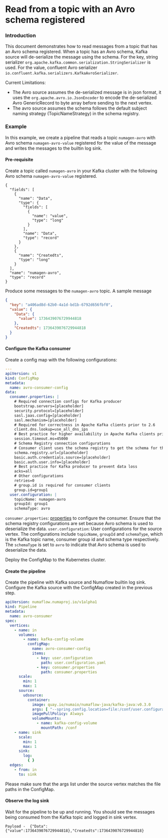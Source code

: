 # Read from a topic with an Avro schema registered

### Introduction

This document demonstrates how to read messages from a topic that has an Avro schema registered. When a topic has an
Avro schema, Kafka source will de-serialize the message using the schema. For the key, string serializer
`org.apache.kafka.common.serialization.StringSerializer` is used. For the value, confluent Avro serializer
`io.confluent.kafka.serializers.KafkaAvroSerializer`.

Current Limitations:

* The Avro source assumes the de-serialized message is in json format, it uses the
  `org.apache.avro.io.JsonEncoder` to encode the de-serialized Avro GenericRecord to byte array before sending to the
  next vertex.
* The avro source assumes the schema follows the default subject naming strategy (TopicNameStrategy) in the schema
  registry.

### Example

In this example, we create a pipeline that reads a topic `numagen-avro` with Avro schema `numagen-avro-value` registered
for the value of the message and writes the messages to the builtin log sink.

#### Pre-requisite

Create a topic called `numagen-avro` in your Kafka cluster with the following Avro schema `numagen-avro-value`
registered.

```avroschema
{
  "fields": [
    {
      "name": "Data",
      "type": {
        "fields": [
          {
            "name": "value",
            "type": "long"
          }
        ],
        "name": "Data",
        "type": "record"
      }
    },
    {
      "name": "Createdts",
      "type": "long"
    }
  ],
  "name": "numagen-avro",
  "type": "record"
}
```

Produce some messages to the `numagen-avro` topic. A sample message

```json
{
  "key": "a406ad8d-62b0-4a1d-bd1b-6792d656fbf0",
  "value": {
    "Data": {
      "value": 1736439076729944818
    },
    "Createdts": 1736439076729944818
  }
}
```

#### Configure the Kafka consumer

Create a config map with the following configurations:

```yaml
---
apiVersion: v1
kind: ConfigMap
metadata:
  name: avro-consumer-config
data:
  consumer.properties: |
    # Required connection configs for Kafka producer
    bootstrap.servers=[placeholder]
    security.protocol=[placeholder]
    sasl.jaas.config=[placeholder]
    sasl.mechanism=[placeholder]
    # Required for correctness in Apache Kafka clients prior to 2.6
    client.dns.lookup=use_all_dns_ips
    # Best practice for higher availability in Apache Kafka clients prior to 3.0
    session.timeout.ms=45000
    # Schema Registry connection configurations
    # Consumer client uses the schema registry to get the schema for the data in the topic and de-serialize the data
    schema.registry.url=[placeholder]
    basic.auth.credentials.source=[placeholder]
    basic.auth.user.info=[placeholder]
    # Best practice for Kafka producer to prevent data loss
    acks=all
    # Other configurations
    retries=0
    # group.id is required for consumer clients
    group.id=group1
  user.configuration: |
    topicName: numagen-avro
    groupId: group1
    schemaType: avro
```

`consumer.properties`: [properties](https://kafka.apache.org/documentation/#consumerconfigs) to configure
the consumer. Ensure that the schema registry configurations are set because Avro schema is used to deserialize the
data.
`user.configuration`: User configurations for the source vertex. The configurations include `topicName`, `groupId` and
`schemaType`, which is the Kafka topic name, consumer group id and schema type respectively. The `schemaType` is set to
`avro` to indicate that Avro schema is used to deserialize the data.

Deploy the ConfigMap to the Kubernetes cluster.

#### Create the pipeline

Create the pipeline with Kafka source and Numaflow builtin log sink. Configure the Kafka source with the ConfigMap
created in the previous step.

```yaml
apiVersion: numaflow.numaproj.io/v1alpha1
kind: Pipeline
metadata:
  name: avro-consumer
spec:
  vertices:
    - name: in
      volumes:
        - name: kafka-config-volume
          configMap:
            name: avro-consumer-config
            items:
              - key: user.configuration
                path: user.configuration.yaml
              - key: consumer.properties
                path: consumer.properties
      scale:
        min: 1
        max: 1
      source:
        udsource:
          container:
            image: quay.io/numaio/numaflow-java/kafka-java:v0.3.0
            args: [ "--spring.config.location=file:/conf/user.configuration.yaml", "--consumer.properties.path=/conf/consumer.properties" ]
            imagePullPolicy: Always
            volumeMounts:
              - name: kafka-config-volume
                mountPath: /conf
    - name: sink
      scale:
        min: 1
        max: 1
      sink:
        log:
          { }
  edges:
    - from: in
      to: sink
```

Please make sure that the args list under the source vertex matches the file paths in the ConfigMap.

#### Observe the log sink

Wait for the pipeline to be up and running. You should see the messages being consumed from the Kafka topic and logged
in sink vertex.

```
Payload -  {"Data":{"value":1736439076729944818},"Createdts":1736439076729944818}
```